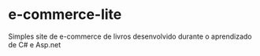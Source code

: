 # e-commerce-lite

Simples site de e-commerce de livros desenvolvido durante o aprendizado de C# e Asp.net </br>
